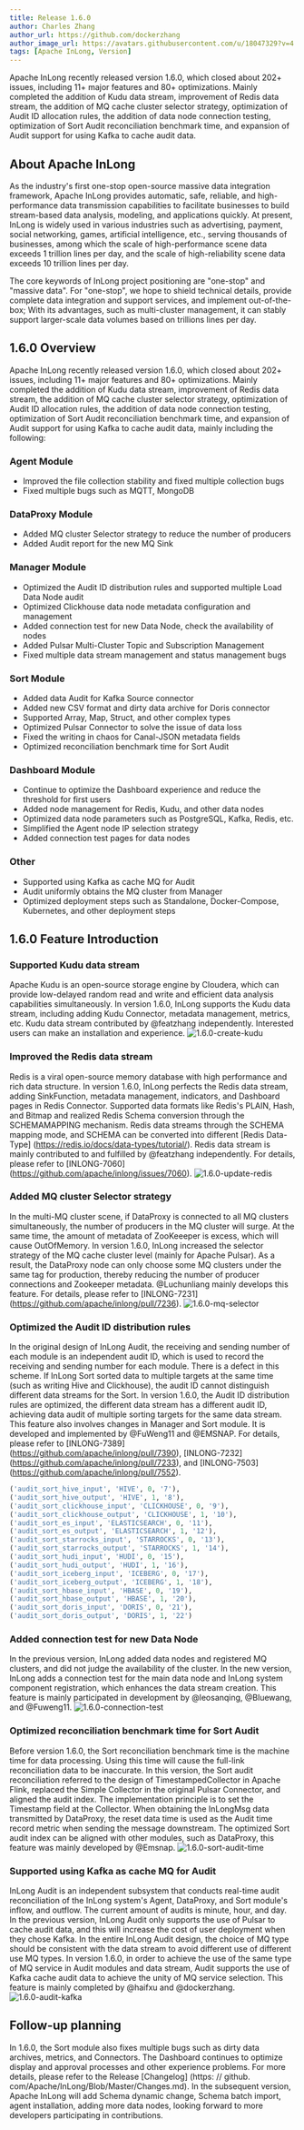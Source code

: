 ```yaml
---
title: Release 1.6.0
author: Charles Zhang
author_url: https://github.com/dockerzhang
author_image_url: https://avatars.githubusercontent.com/u/18047329?v=4
tags: [Apache InLong, Version]
---
```


Apache InLong recently released version 1.6.0, which closed about 202+ issues, including 11+ major features and 80+ optimizations. Mainly completed the addition of Kudu data stream, improvement of Redis data stream, the addition of MQ cache cluster selector strategy, optimization of Audit ID allocation rules, the addition of data node connection testing, optimization of Sort Audit reconciliation benchmark time, and expansion of Audit support for using Kafka to cache audit data.
<!--truncate-->

## About Apache InLong
As the industry's first one-stop open-source massive data integration framework, Apache InLong provides automatic, safe, reliable, and high-performance data transmission capabilities to facilitate businesses to build stream-based data analysis, modeling, and applications quickly. At present, InLong is widely used in various industries such as advertising, payment, social networking, games, artificial intelligence, etc., serving thousands of businesses, among which the scale of high-performance scene data exceeds 1 trillion lines per day, and the scale of high-reliability scene data exceeds 10 trillion lines per day.

The core keywords of InLong project positioning are "one-stop" and "massive data". For "one-stop", we hope to shield technical details, provide complete data integration and support services, and implement out-of-the-box; With its advantages, such as multi-cluster management, it can stably support larger-scale data volumes based on trillions lines per day.

## 1.6.0 Overview
Apache InLong recently released version 1.6.0, which closed about 202+ issues, including 11+ major features and 80+ optimizations. Mainly completed the addition of Kudu data stream, improvement of Redis data stream, the addition of MQ cache cluster selector strategy, optimization of Audit ID allocation rules, the addition of data node connection testing, optimization of Sort Audit reconciliation benchmark time, and expansion of Audit support for using Kafka to cache audit data, mainly including the following:

### Agent Module
- Improved the file collection stability and fixed multiple collection bugs
- Fixed multiple bugs such as MQTT, MongoDB

### DataProxy Module
- Added MQ cluster Selector strategy to reduce the number of producers
- Added Audit report for the new MQ Sink

### Manager Module
- Optimized the Audit ID distribution rules and supported multiple Load Data Node audit
- Optimized Clickhouse data node metadata configuration and management
- Added connection test for new Data Node, check the availability of nodes
- Added Pulsar Multi-Cluster Topic and Subscription Management
- Fixed multiple data stream management and status management bugs

### Sort Module
- Added data Audit for Kafka Source connector
- Added new CSV format and dirty data archive for Doris connector
- Supported Array, Map, Struct, and other complex types
- Optimized Pulsar Connector to solve the issue of data loss
- Fixed the writing in chaos for Canal-JSON metadata fields
- Optimized reconciliation benchmark time for Sort Audit

### Dashboard Module
- Continue to optimize the Dashboard experience and reduce the threshold for first users
- Added node management for Redis, Kudu, and other data nodes
- Optimized data node parameters such as PostgreSQL, Kafka, Redis, etc.
- Simplified the Agent node IP selection strategy
- Added connection test pages for data nodes

### Other
- Supported using Kafka as cache MQ for Audit
- Audit uniformly obtains the MQ cluster from Manager
- Optimized deployment steps such as Standalone, Docker-Compose, Kubernetes, and other deployment steps

## 1.6.0 Feature Introduction
### Supported Kudu data stream
Apache Kudu is an open-source storage engine by Cloudera, which can provide low-delayed random read and write and efficient data analysis capabilities simultaneously. In version 1.6.0, InLong supports the Kudu data stream, including adding Kudu Connector, metadata management, metrics, etc. Kudu data stream contributed by @featzhang independently. Interested users can make an installation and experience.
![1.6.0-create-kudu](img/1.6.0/1.6.0-create-kudu.png)

### Improved the Redis data stream
Redis is a viral open-source memory database with high performance and rich data structure. In version 1.6.0, InLong perfects the Redis data stream, adding SinkFunction, metadata management, indicators, and Dashboard pages in Redis Connector. Supported data formats like Redis's PLAIN, Hash, and Bitmap and realized Redis Schema conversion through the SCHEMAMAPPING mechanism. Redis data streams through the SCHEMA mapping mode, and SCHEMA can be converted into different [Redis Data-Type] (https://redis.io/docs/data-types/tutorial/). Redis data stream is mainly contributed to and fulfilled by @featzhang independently. For details, please refer to [INLONG-7060] (https://github.com/apache/inlong/issues/7060).
![1.6.0-update-redis](img/1.6.0/1.6.0-update-redis.png)

### Added MQ cluster Selector strategy
In the multi-MQ cluster scene, if DataProxy is connected to all MQ clusters simultaneously, the number of producers in the MQ cluster will surge. At the same time, the amount of metadata of ZooKeeeper is excess, which will cause OutOfMemory. In version 1.6.0, InLong increased the selector strategy of the MQ cache cluster level (mainly for Apache Pulsar). As a result, the DataProxy node can only choose some MQ clusters under the same tag for production, thereby reducing the number of producer connections and Zookeeper metadata. @Luchunliang mainly develops this feature. For details, please refer to [INLONG-7231] (https://github.com/apache/inlong/pull/7236).
![1.6.0-mq-selector](img/1.6.0/1.6.0-mq-selector.png)

### Optimized the Audit ID distribution rules
In the original design of InLong Audit, the receiving and sending number of each module is an independent audit ID, which is used to record the receiving and sending number for each module. There is a defect in this scheme. If InLong Sort sorted data to multiple targets at the same time (such as writing Hive and Clickhouse), the audit ID cannot distinguish different data streams for the Sort. In version 1.6.0, the Audit ID distribution rules are optimized, the different data stream has a different audit ID, achieving data audit of multiple sorting targets for the same data stream. This feature also involves changes in Manager and Sort module. It is developed and implemented by @FuWeng11 and @EMSNAP. For details, please refer to [INLONG-7389] (https://github.com/apache/inlong/pull/7390), [INLONG-7232] (https://github.com/apache/inlong/pull/7233), and [INLONG-7503] (https://github.com/apache/inlong/pull/7552).
```sql
('audit_sort_hive_input', 'HIVE', 0, '7'),
('audit_sort_hive_output', 'HIVE', 1, '8'),
('audit_sort_clickhouse_input', 'CLICKHOUSE', 0, '9'),
('audit_sort_clickhouse_output', 'CLICKHOUSE', 1, '10'),
('audit_sort_es_input', 'ELASTICSEARCH', 0, '11'),
('audit_sort_es_output', 'ELASTICSEARCH', 1, '12'),
('audit_sort_starrocks_input', 'STARROCKS', 0, '13'),
('audit_sort_starrocks_output', 'STARROCKS', 1, '14'),
('audit_sort_hudi_input', 'HUDI', 0, '15'),
('audit_sort_hudi_output', 'HUDI', 1, '16'),
('audit_sort_iceberg_input', 'ICEBERG', 0, '17'),
('audit_sort_iceberg_output', 'ICEBERG', 1, '18'),
('audit_sort_hbase_input', 'HBASE', 0, '19'),
('audit_sort_hbase_output', 'HBASE', 1, '20'),
('audit_sort_doris_input', 'DORIS', 0, '21'),
('audit_sort_doris_output', 'DORIS', 1, '22')
```

### Added connection test for new Data Node
In the previous version, InLong added data nodes and registered MQ clusters, and did not judge the availability of the cluster. In the new version, InLong adds a connection test for the main data node and InLong system component registration, which enhances the data stream creation. This feature is mainly participated in development by @leosanqing, @Bluewang, and @Fuweng11.
![1.6.0-connection-test](img/1.6.0/1.6.0-connection-test.png)

### Optimized reconciliation benchmark time for Sort Audit
Before version 1.6.0, the Sort reconciliation benchmark time is the machine time for data processing. Using this time will cause the full-link reconciliation data to be inaccurate. In this version, the Sort audit reconciliation referred to the design of TimestampedCollector in Apache Flink, replaced the Simple Collector in the original Pulsar Connector, and aligned the audit index. The implementation principle is to set the Timestamp field at the Collector. When obtaining the InLongMsg data transmitted by DataProxy, the reset data time is used as the Audit time record metric when sending the message downstream. The optimized Sort audit index can be aligned with other modules, such as DataProxy, this feature was mainly developed by @Emsnap.
![1.6.0-sort-audit-time](img/1.6.0/1.6.0-sort-audit-time.png)

### Supported using Kafka as cache MQ for Audit
InLong Audit is an independent subsystem that conducts real-time audit reconciliation of the InLong system's Agent, DataProxy, and Sort module's inflow, and outflow. The current amount of audits is minute, hour, and day. In the previous version, InLong Audit only supports the use of Pulsar to cache audit data, and this will increase the cost of user deployment when they chose Kafka. In the entire InLong Audit design, the choice of MQ type should be consistent with the data stream to avoid different use of different use MQ types. In version 1.6.0, in order to achieve the use of the same type of MQ service in Audit modules and data stream, Audit supports the use of Kafka cache audit data to achieve the unity of MQ service selection. This feature is mainly completed by @haifxu and @dockerzhang.
![1.6.0-audit-kafka](img/1.6.0/1.6.0-audit-kafka.png)

## Follow-up planning
In 1.6.0, the Sort module also fixes multiple bugs such as dirty data archives, metrics, and Connectors. The Dashboard continues to optimize display and approval processes and other experience problems. For more details, please refer to the Release [Changelog] (https: // github. com/Apache/InLong/Blob/Master/Changes.md). In the subsequent version, Apache InLong will add Schema dynamic change, Schema batch import, agent installation, adding more data nodes, looking forward to more developers participating in contributions.